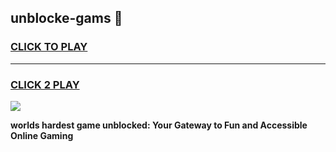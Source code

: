 
## unblocke-gams 👋
<h3>
<a href="https://premium.freeplayer.one?title=unblocke-gams&ref=14F">CLICK TO PLAY</a></h3>
<hr>

<h3>
<a href="https://premium.freeplayer.one?title=unblocke-gams&ref=14F">CLICK 2 PLAY</a>
  
</h3>

<a href="https://premium.freeplayer.one?title=unblocke-gams&ref=12F/"><img src="https://clearcache.store/games.png"></a>


**worlds hardest game unblocked: Your Gateway to Fun and Accessible Online Gaming**
